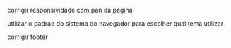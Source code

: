 corrigir responsividade com pan da página

utilizar o padrao do sistema do navegador para escolher qual tema utilizar

corrigir footer
